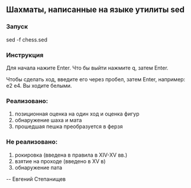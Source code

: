 ## Шахматы, написанные на языке утилиты sed

### Запуск
sed -f chess.sed

### Инструкция
Для начала нажите Enter. Что бы выйти нажмите q, затем Enter.

Чтобы сделать ход, введите его через пробел, затем Enter, например: e2 e4. Вы ходите белыми.

### Реализовано:
1. позиционная оценка на один ход и оценка фигур
2. обнаружение шаха и мата
3. прошедшая пешка преобразуется в ферзя

### Не реализовано:
1. рокировка (введена в правила в XIV-XV вв.)
2. взятие на проходе (введено в XV в)
3. обнаружение пата

-- 
Евгений Степанищев